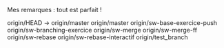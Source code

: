 Mes remarques :
	tout est parfait !

  origin/HEAD -> origin/master
  origin/master
  origin/sw-base-exercice-push
  origin/sw-branching-exercice
  origin/sw-merge
  origin/sw-merge-ff
  origin/sw-rebase
  origin/sw-rebase-interactif
  origin/test_branch
